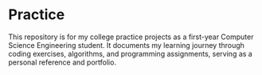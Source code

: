 # Practice
This repository is for my college practice projects as a first-year Computer Science Engineering student. It documents my learning journey through coding exercises, algorithms, and programming assignments, serving as a personal reference and portfolio.
